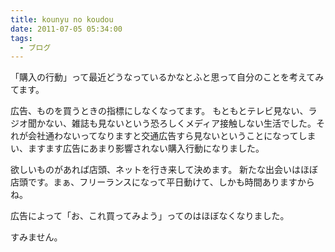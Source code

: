 ```yaml
---
title: kounyu no koudou
date: 2011-07-05 05:34:00
tags:
  - ブログ
---
```

「購入の行動」って最近どうなっているかなとふと思って自分のことを考えてみてます。

広告、ものを買うときの指標にしなくなってます。
もともとテレビ見ない、ラジオ聞かない、雑誌も見ないという恐ろしくメディア接触しない生活でした。それが会社通わないってなりますと交通広告すら見ないということになってしまい、ますます広告にあまり影響されない購入行動になりました。

<!-- more -->

欲しいものがあれば店頭、ネットを行き来して決めます。
新たな出会いはほぼ店頭です。まぁ、フリーランスになって平日動けて、しかも時間ありますからね。

広告によって「お、これ買ってみよう」ってのはほぼなくなりました。

すみません。